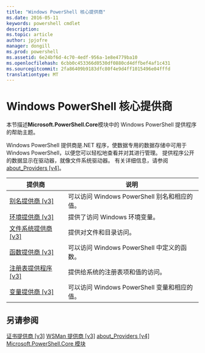 ```yaml
---
title: "Windows PowerShell 核心提供商"
ms.date: 2016-05-11
keywords: powershell cmdlet
description: 
ms.topic: article
author: jpjofre
manager: dongill
ms.prod: powershell
ms.assetid: 6e24bf6d-4c70-4edf-956a-1e8e4779ba10
ms.openlocfilehash: 6cbb0c453366d0530df0880cd4dffbef4af1c431
ms.sourcegitcommit: 2fa86409b9183dfc80f4e9d4ff1015496e04fffd
translationtype: MT
---
```

# Windows PowerShell 核心提供商
本节描述**Microsoft.PowerShell.Core**模块中的 Windows PowerShell 提供程序的帮助主题。

Windows PowerShell 提供商是.NET 程序，使数据专用的数据存储中可用于 Windows PowerShell，以便您可以轻松地查看并对其进行管理。 提供程序公开的数据显示在驱动器，就像文件系统驱动器。 有关详细信息，请参阅[about_Providers [v4]](https://technet.microsoft.com/en-us/library/2d9b3f32-be78-49ad-a547-21231c803242)。

|提供商|说明|
|------------|---------------|
|[别名提供商 [v3]](https://technet.microsoft.com/en-us/library/dce3f872-aeff-4eb2-8b38-876cd612fc29)|可以访问 Windows PowerShell 别名和相应的值。|
|[环境提供商 [v3]](https://technet.microsoft.com/en-us/library/94fcd05d-e702-4706-9b7d-ad7e5fd0ec09)|提供了访问 Windows 环境变量。|
|[文件系统提供商 [v3]](https://technet.microsoft.com/en-us/library/0e494537-dfdf-437a-8b27-c21e30aa1f9f)|提供对文件和目录访问。|
|[函数提供商 [v3]](https://technet.microsoft.com/en-us/library/7dfc92f4-9a88-4399-978d-6d5d224b3e76)|可以访问 Windows PowerShell 中定义的函数。|
|[注册表提供程序 [v3]](https://technet.microsoft.com/en-us/library/d3c8013c-8caa-48d7-9feb-bfef0d95926e)|提供给系统的注册表项和值的访问。|
|[变量提供商 [v3]](https://technet.microsoft.com/en-us/library/78dbcbbd-7946-4b9b-b75b-146f247f821c)|可以访问 Windows PowerShell 变量和相应的值。|

## 另请参阅
[证书提供商 [v3]](https://technet.microsoft.com/en-us/library/3f743541-d0c6-4670-809a-b16fb01f7c4d)
[WSMan 提供商 [v3]](https://technet.microsoft.com/en-us/library/4c3d8d36-4f7a-4211-996f-64110e4b2eb7)
[about_Providers [v4]](https://technet.microsoft.com/en-us/library/2d9b3f32-be78-49ad-a547-21231c803242)
[Microsoft.PowerShell.Core 模块](Microsoft.PowerShell.Core-Module.md)

